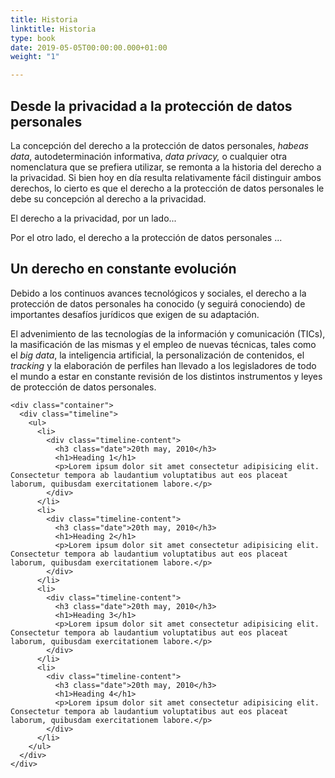 ```yaml
---
title: Historia
linktitle: Historia
type: book
date: 2019-05-05T00:00:00.000+01:00
weight: "1"

---
```

## Desde la privacidad a la protección de datos personales

La concepción del derecho a la protección de datos personales, _habeas data_, autodeterminación informativa, _data privacy,_ o cualquier otra nomenclatura que se prefiera utilizar, se remonta a la historia del derecho a la privacidad. Si bien hoy en día resulta relativamente fácil distinguir ambos derechos, lo cierto es que el derecho a la protección de datos personales le debe su concepción al derecho a la privacidad.

El derecho a la privacidad, por un lado...

Por el otro lado, el derecho a la protección de datos personales ...

## Un derecho en constante evolución

Debido a los continuos avances tecnológicos y sociales, el derecho a la protección de datos personales ha conocido (y seguirá conociendo) de importantes desafíos jurídicos que exigen de su adaptación. 

El advenimiento de las tecnologías de la información y comunicación (TICs), la masificación de las mismas y el empleo de nuevas técnicas, tales como el _big data_, la inteligencia artificial, la personalización de contenidos, el _tracking_ y la elaboración de perfiles han llevado a los legisladores de todo el mundo a estar en constante revisión de los distintos instrumentos y leyes de protección de datos personales.

    <div class="container">
      <div class="timeline">
        <ul>
          <li>
            <div class="timeline-content">
              <h3 class="date">20th may, 2010</h3>
              <h1>Heading 1</h1>
              <p>Lorem ipsum dolor sit amet consectetur adipisicing elit. Consectetur tempora ab laudantium voluptatibus aut eos placeat laborum, quibusdam exercitationem labore.</p>
            </div>
          </li>
          <li>
            <div class="timeline-content">
              <h3 class="date">20th may, 2010</h3>
              <h1>Heading 2</h1>
              <p>Lorem ipsum dolor sit amet consectetur adipisicing elit. Consectetur tempora ab laudantium voluptatibus aut eos placeat laborum, quibusdam exercitationem labore.</p>
            </div>
          </li>
          <li>
            <div class="timeline-content">
              <h3 class="date">20th may, 2010</h3>
              <h1>Heading 3</h1>
              <p>Lorem ipsum dolor sit amet consectetur adipisicing elit. Consectetur tempora ab laudantium voluptatibus aut eos placeat laborum, quibusdam exercitationem labore.</p>
            </div>
          </li>
          <li>
            <div class="timeline-content">
              <h3 class="date">20th may, 2010</h3>
              <h1>Heading 4</h1>
              <p>Lorem ipsum dolor sit amet consectetur adipisicing elit. Consectetur tempora ab laudantium voluptatibus aut eos placeat laborum, quibusdam exercitationem labore.</p>
            </div>
          </li>
        </ul>
      </div>
    </div>